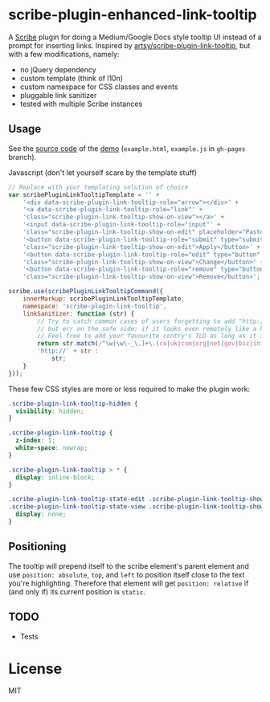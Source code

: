 # scribe-plugin-enhanced-link-tooltip

A [Scribe](https://github.com/guardian/scribe) plugin for doing a Medium/Google Docs style tooltip UI instead of a prompt for inserting links.
Inspired by [artsy/scribe-plugin-link-tooltip](https://github.com/artsy/scribe-plugin-link-tooltip), but with a few modifications, namely:
* no jQuery dependency
* custom template (think of l10n)
* custom namespace for CSS classes and events
* pluggable link sanitizer
* tested with multiple Scribe instances

## Usage

See the [source code](https://github.com/ePages-de/scribe-plugin-enhanced-link-tooltip/blob/gh-pages/example.js#L117) of the [demo](http://ePages-de.github.io/scribe-plugin-enhanced-link-tooltip/example.html) (`example.html`, `example.js` in `gh-pages` branch).

Javascript (don't let yourself scare by the template stuff)
````javascript
// Replace with your templating solution of choice
var scribePluginLinkTooltipTemplate = '' + 
    '<div data-scribe-plugin-link-tooltip-role="arrow"></div>' +
    '<a data-scribe-plugin-link-tooltip-role="link"' +
    'class="scribe-plugin-link-tooltip-show-on-view"></a>' +
    '<input data-scribe-plugin-link-tooltip-role="input"' +
    'class="scribe-plugin-link-tooltip-show-on-edit" placeholder="Paste or type a link"/>' +
    '<button data-scribe-plugin-link-tooltip-role="submit" type="submit"' +
    'class="scribe-plugin-link-tooltip-show-on-edit">Apply</button>' +
    '<button data-scribe-plugin-link-tooltip-role="edit" type="button"' +
    'class="scribe-plugin-link-tooltip-show-on-view">Change</button>' +
    '<button data-scribe-plugin-link-tooltip-role="remove" type="button"' +
    'class="scribe-plugin-link-tooltip-show-on-view">Remove</button>';

scribe.use(scribePluginLinkTooltipCommand({
    innerMarkup: scribePluginLinkTooltipTemplate,
    namespace: 'scribe-plugin-link-tooltip',
    linkSanitizer: function (str) {
        // Try to catch common cases of users forgetting to add "http://" in front,
        // but err on the safe side: if it looks even remotely like a hostname, just stop.
        // Feel free to add your favourite contry's TLD as long as it is not a common file extension.
        return str.match(/^\w[\w\-_\.]+\.(co|uk|com|org|net|gov|biz|info|us|eu|de|fr|it|es|pl|nz)/i) ?
        'http://' + str :
            str;
    }
}));
````

These few CSS styles are more or less required to make the plugin work:
````css
.scribe-plugin-link-tooltip-hidden {
  visibility: hidden;
}

.scribe-plugin-link-tooltip {
  z-index: 1;
  white-space: nowrap;
}

.scribe-plugin-link-tooltip > * {
  display: inline-block;
}

.scribe-plugin-link-tooltip-state-edit .scribe-plugin-link-tooltip-show-on-view,
.scribe-plugin-link-tooltip-state-view .scribe-plugin-link-tooltip-show-on-edit {
  display: none;
}
````

## Positioning

The tooltip will prepend itself to the scribe element's parent element and use `position: absolute`, `top`, and `left` to position itself close to the text you're highlighting.
Therefore that element will get `position: relative` if (and only if) its current position is `static`.

## TODO

* Tests

# License

MIT
